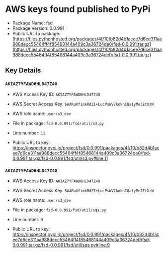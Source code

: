 # AWS keys found published to PyPi

* Package Name: fsd
* Package Version: 0.0.991
* Public URL to package: [https://files.pythonhosted.org/packages/4f/10/b82d4b1acee7d6ce311aa988decc55464ff4f85468144a409c3a36724de0/fsd-0.0.991.tar.gz](https://files.pythonhosted.org/packages/4f/10/b82d4b1acee7d6ce311aa988decc55464ff4f85468144a409c3a36724de0/fsd-0.0.991.tar.gz)

## Key Details

### `AKIAZ7YFAWD6HLD47Z4O`

* AWS Access Key ID: `AKIAZ7YFAWD6HLD47Z4O`
* AWS Secret Access Key: `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` 
* AWS role name: `user/s3_dev`
* File in package: `fsd-0.0.991/fsd/util/s3.py`
* Line number: `11`

* Public URL to key: https://inspector.pypi.io/project/fsd/0.0.991/packages/4f/10/b82d4b1acee7d6ce311aa988decc55464ff4f85468144a409c3a36724de0/fsd-0.0.991.tar.gz/fsd-0.0.991/fsd/util/s3.py#line.11



### `AKIAZ7YFAWD6HLD47Z4O`

* AWS Access Key ID: `AKIAZ7YFAWD6HLD47Z4O`
* AWS Secret Access Key: `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` 
* AWS role name: `user/s3_dev`
* File in package: `fsd-0.0.991/fsd/util/sqs.py`
* Line number: `9`

* Public URL to key: https://inspector.pypi.io/project/fsd/0.0.991/packages/4f/10/b82d4b1acee7d6ce311aa988decc55464ff4f85468144a409c3a36724de0/fsd-0.0.991.tar.gz/fsd-0.0.991/fsd/util/sqs.py#line.9


